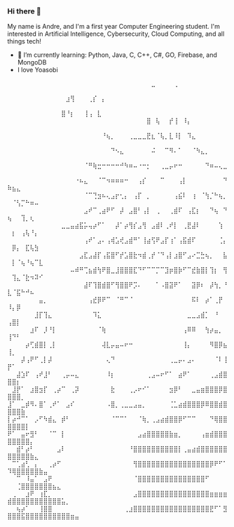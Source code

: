 ### Hi there 👋

<!--
**wintrsatoru/wintrsatoru** is a ✨ _special_ ✨ repository because its `README.md` (this file) appears on your GitHub profile.
-->

My name is Andre, and I'm a first year Computer Engineering student. I'm interested in Artificial Intelligence, Cybersecurity, Cloud Computing, and all things tech!

<!-- - 🔭 I’m currently working on ... -->
- 🌱 I’m currently learning: Python, Java, C, C++, C#, GO, Firebase, and MongoDB
- I love Yoasobi

⠀⠀⠀⠀⠀⠀⠀⠀⠀⠀⠀⠀⠀⠀⠀⠀⠀⠀⠀⠀⠀⠀⠀⠀⠀⠀⠀⠀⠀⠀⠀⠀⣀⠀⠀⠀⠀⢀⠀⠀⠀⠀⠀⠀⠀⠀⠀⠀⠀⠀⠀⠀⠀⠀⠀⠀⠀⠀⠀⠀⠀⠀⠀⠀⠀
⠀⠀⠀⠀⠀⠀⠀⠀⠀⠀⠀⠀⠀⠀⠀⠀  ⠀⠀⠀⠀⠀⠀⠀⠀⠀⠀⠀⠀⠀⣰⢻⠀⠀⠀⢀⡎⠀⡄⠀⠀⠀⠀⠀⠀⠀⠀⠀⠀⠀⠀⠀⠀⠀⠀⠀⠀⠀⠀⠀⠀⠀⠀⠀
⠀⠀⠀⠀⠀⠀⠀⠀⠀⠀⠀⠀⠀⠀⠀⠀⠀  ⠀⠀⠀⠀⠀⠀⠀⠀⠀⠀⠀⠀⣿⠘⡆⠀⠀⢸⢠⠀⣇⠀⠀⠀⠀⠀⠀⠀⠀⠀⠀⠀⠀⠀⠀⠀⠀⠀⠀⠀⠀⠀⠀⠀⠀⠀
⠀⠀⠀⠀⠀⠀⠀⠀⠀⠀⠀⠀⠀⠀⠀⠀⠀⠀⠀⠀⠀⠀⠀⠀⠀⠀⠀⠀⠀⠀⠀⣿⠀⢧⠀⠀⡞⢸⠀⠸⡄⠀⠀⠀⠀⠀⠀⠀⠀⠀⠀⠀⠀⠀⠀⠀⠀⠀⠀⠀⠀⠀⠀⠀⠀
⠀⠀⠀⠀⠀⠀⠀⠀⠀⠀⠀⠀⠀⠀⠀⠀⠀⠀⠀⠀⠀⠘⢦⡀⠀⠀⠀⢀⣀⣀⣀⣟⣆⠈⢧⡀⣇⠸⡇⠀⠹⣄⠀⠀⠀⠀⠀⠀⠀⠀⠀⠀⠀⠀⠀⠀⠀⠀⠀⠀⠀⠀⠀⠀⠀
⠀⠀⠀⠀⠀⠀⠀⠀⠀⠀⠀⠀⠀⠀⠀⠀⠀⠀⠀⠀⠀⠀⠀⠙⠢⣄⠀⠀⠀⠀⠀⠀⠬⠀⠀⠉⠻⠄⠁⠀⠀⠈⠳⣄⡀⠀⠀⠀⠀⠀⠀⠀⠀⠀⠀⠀⠀⠀⠀⠀⠀⠀⠀⠀⠀
⠀⠀⠀⠀⠀⠀⠀⠀⠀⠀⠀⠀⠀⠀⠀⠀⠀⠈⠛⢷⣒⠒⠒⠒⠒⠚⠳⠶⠤⠐⠒⡂⠀⠀⢀⣀⡤⠖⠒⠀⠀⠀⠀⠀⠙⠶⠤⢄⣀⠀⠀⠀⠀⠀⠀⠀⠀⠀⠀⠀⠀⠀⠀⠀⠀
⠀⠀⠀⠀⠀⠀⠀⠀⠀⠀⠀⠀⠀⠀⠀⠐⠦⣄⠀⠀⠈⠉⠲⠶⠶⠶⠒⠀⠀⢠⡎⠀⠀⠀⠉⠀⠀⠀⢠⡇⠀⠀⠀⠀⠀⠀⠀⠀⠙⠷⣦⣄⠀⠀⠀⠀⠀⠀⠀⠀⠀⠀⠀⠀⠀
⠀⠀⠀⠀⠀⠀⠀⠀⠀⠀⠀⠀⠀⠀⠀⠀⠀⠈⠉⢙⣲⠦⢄⣠⡖⢂⡄⠀⢠⡏⠀⡀⠀⠀⠀⠀⠀⢠⣮⠇⠀⢰⠀⠈⢳⡈⠓⢦⡀⠀⠈⢣⡉⠓⠶⠤⠀⠀⠀⠀⠀⠀⠀⠀⠀
⠀⠀⠀⠀⠀⠀⠀⠀⠀⠀⠀⠀⠀⠀⠀⠀⠀⣠⠞⠉⢀⣴⠟⠋⠀⡼⠀⣠⣿⠃⢠⡇⠀⢀⠀⠀⢀⣾⠏⠀⢠⣏⡆⠀⠀⠙⢦⠀⠙⢦⠀⠀⢹⡀⢆⠀⠀⠀⠀⠀⠀⠀⠀⠀⠀
⠀⠀⠀⠀⠀⠀⠀⠀⠀⠀⠀⠀⣀⣀⣤⣴⣯⡥⢤⡴⠋⠁⠀⠀⡼⠁⡴⢻⡎⣠⢻⠀⣠⣾⠇⢀⠞⡇⠀⢀⣟⣼⠇⠀⠀⠀⠀⢱⠀⠀⡆⠀⢠⢧⠘⡄⠀⠀⠀⠀⠀⠀⠀⠀⠀
⠀⠀⠀⠀⠀⠀⠀⠀⠀⠀⠀⠀⠀⠀⠀⠀⠀⢠⠞⠁⣠⠄⢠⢾⣡⢞⣠⣾⠛⠁⢸⣴⢫⠟⣠⡏⢰⠁⢠⣯⣾⠏⠀⠀⠀⠀⠀⢈⡄⠀⡿⡄⠀⣏⢧⣳⠀⠀⠀⠀⠀⠀⠀⠀⠀
⠀⠀⠀⠀⠀⠀⠀⠀⠀⠀⠀⠀⠀⠀⠀⠀⣠⣏⣠⣼⡏⢠⣯⣿⠋⡞⣡⣿⣗⠲⣾⢀⡞⠈⠙⢠⡇⣰⣿⠋⣠⠔⣉⣓⢦⡀⠀⠀⣧⠀⡇⠈⢦⠘⢦⠉⣇⠀⠀⠀⠀⠀⠀⠀⠀
⠀⠀⠀⠀⠀⠀⠀⠀⠀⠀⠀⠀⠀⠀⠤⠾⠛⢉⣦⣾⢳⠟⣿⣀⣸⣿⣿⣿⣏⠙⠋⠉⠉⡉⠉⣹⡶⣿⡷⠋⠉⣞⣷⣿⡇⢹⡆⠀⢻⠀⢹⣄⠈⣗⠲⠽⠊⠀⠀⠀⠀⠀⠀⠀⠀
⠀⠀⠀⠀⠀⠀⠀⠀⠀⠀⠀⠀⠀⠀⠀⠀⠀⣼⠏⢹⣿⣾⣿⠋⢻⣿⣿⠟⡩⠄⠀⠀⠀⠁⠠⣿⣽⠟⠁⠀⠀⣽⡿⠆⠀⡼⢳⡀⠘⣇⠈⣯⠓⠚⠦⠀⠀⠀⠀⠀⠀⠀⠀⠀⠀
⠀⠀⠀⠀⠀⠀⠀⣤⡀⠀⠀⠀⠀⠀⠀⠀⠀⠀⢠⣞⡿⠟⠉⠀⠈⠛⠉⠈⠀⠀⠀⠀⠀⠀⠀⠀⠀⠀⠀⠀⠀⠯⠇⠀⡴⠁⢀⡟⠀⠸⡄⡿⠀⠀⠀⠀⠀⠀⠀⠀⠀⠀⠀⠀⠀
⠀⠀⠀⠀⠀⠀⣸⡏⢹⣄⠀⠀⠀⠀⠀⠀⠀⠀⠀⠹⣅⠀⠀⠀⠀⠀⠀⠀⠀⠀⠀⠀⠀⠀⠀⠀⠀⠀⠀⠀⣀⣀⣠⣾⡁⠀⠘⠀⠀⢠⣿⡇⠀⠀⠀⠀⠀⠀⠀⠀⠀⠀⠀⠀⠀
⠀⠀⠀⠀⠀⣰⠏⠀⡸⠘⡇⠀⠀⠀⠀⠀⠀⠀⠀⠀⠈⢷⠀⠀⠀⠀⠀⠀⠀⠀⠀⠀⠀⠀⠀⠀⠀⠀⠀⢠⠿⠿⠀⠀⢳⡴⣤⡀⠀⢸⠙⠃⠀⠀⠀⠀⠀⠀⠀⠀⠀⠀⠀⠀⠀
⠀⠀⠀⠀⡴⢋⣾⣿⡇⢀⡇⠀⠀⠀⠀⠀⠀⠀⠀⠀⠀⢼⣇⡤⣤⠤⠖⠒⠀⠀⠀⠀⠀⠀⠀⠀⠀⠀⠀⢸⡄⠀⠀⠀⠀⠻⣿⡿⣦⢸⡀⠀⠀⠀⠀⠀⠀⠀⠀⠀⠀⠀⠀⠀⠀
⠀⠀⠀⡼⢠⠟⠋⢀⡇⡼⠀⠀⠀⠀⠀⠀⠀⠀⠀⠀⠀⠀⢄⠙⠀⠀⠀⠀⠀⠀⠀⠀⠀⠀⠀⠀⢀⣀⡤⠄⣠⠄⠀⠀⠀⠀⠈⠇⢸⡟⠁⠀⠀⠀⠀⠀⠀⠀⠀⠀⠀⠀⠀⠀⠀
⠀⠀⣼⣱⠏⠀⢠⠞⣸⠃⠀⠀⢀⡤⠤⣄⠀⠀⠀⠀⠀⠀⠸⡆⠀⠀⠀⠀⠀⠀⠀⢀⣠⠤⠖⠋⠁⠀⣴⠟⠁⠀⠀⠀⠀⢀⣠⣾⣿⣿⣿⡆⠀⠀⠀⠀⠀⠀⠀⠀⠀⠀⠀⠀⠀
⠀⣸⡟⠁⠀⣰⣿⣲⡏⠀⢀⡴⠉⠀⢀⡽⠀⠀⠀⠀⠀⠀⠀⣗⠀⠀⠀⢀⡠⠖⠊⠁⠀⠀⠀⠀⣲⡿⠃⠀⠀⣀⣤⣶⣿⣿⣿⡿⣿⣿⣿⣿⡀⠀⠀⠀⠀⠀⠀⠀⠀⠀⠀⠀⠀
⣸⠁⠀⣀⡾⠻⠄⣿⠁⢀⠞⠁⠀⣠⠎⠀⠀⠀⠀⠀⠀⠀⠠⣿⡀⢀⣀⣀⣠⣤⡀⠀⠀⠀⠀⠀⢈⣁⣴⣾⣿⣿⣿⡿⠿⣿⣿⣾⣿⣿⣿⣿⣷⠀⠀⠀⠀⠀⠀⠀⠀⠀⠀⠀⠀
⡇⡴⠚⠉⠁⠀⡠⠋⠳⣾⣄⠀⡾⠃⠀⠀⠀⠀⠀⠀⠀⠀⠀⠈⠉⠉⠁⠀⠀⠈⢷⡀⢀⣠⣴⣾⣿⣿⡿⠋⠉⠉⠀⠀⠀⠙⢿⣿⣿⣿⣿⣿⣿⡇⠀⠀⠀⠀⠀⠀⠀⠀⠀⠀⠀
⠟⠁⠀⣤⠖⣻⠃⠀⠀⠈⠉⠀⡇⠀⠀⠀⠀⠀⠀⠀⠀⠀⠀⠀⠀⠀⠀⠀⠀⣠⣴⣿⣿⣿⣿⣿⣷⣶⡀⠀⠀⠀⠀⢠⣶⣾⣿⣿⣿⣿⣿⣿⣿⣿⡄⠀⠀⠀⠀⠀⠀⠀⠀⠀⠀
⠀⠀⣾⠃⡴⠃⠀⠀⠀⠀⠀⣠⠇⠀⠀⠀⠀⠀⠀⠀⠀⠀⠀⠀⠀⠀⠀⠘⣿⣿⣿⣿⣿⣿⣿⣿⣿⣿⡇⢀⣤⣴⣾⣿⣿⣿⣿⣿⣿⣿⣿⣿⣿⣿⣷⣄⠀⠀⠀⠀⠀⠀⠀⠀⠀
⠀⠉⢁⣴⢃⠀⡄⠀⠀⢀⡴⠋⠀⠀⠀⠀⠀⠀⠀⠀⠀⠀⠀⠀⠀⠀⠀⠀⢻⣿⣿⣿⣿⣿⣿⣿⣿⣿⣿⣿⣿⣿⣿⣿⣿⡿⠟⠋⠁⠹⢿⣿⣿⣿⣿⣿⣷⣤⠀⠀⠀⠀⠀⠀⠀
⠀⠀⠉⠀⠸⣤⠁⠀⣠⠟⠀⠀⠀⠀⠀⠀⠀⠀⠀⠀⠀⠀⠀⠀⠀⠀⠀⠀⠈⣿⣿⣿⣿⣿⣿⣿⣿⣿⣿⣿⣿⣿⣿⣿⠋⠀⠀⠀⠀⠀⠀⢈⣿⣿⣿⣿⣿⣿⣿⣦⣄⠀⠀⠀⠀
⠀⢀⠀⠀⣰⠟⠀⢰⣏⡀⠀⠀⠀⠀⠀⠀⠀⠀⠀⠀⠀⠀⠀⠀⠀⠀⠀⠀⣠⣿⣿⣿⣿⣿⣿⣿⣿⣿⣿⣿⣿⣿⣿⣿⣿⣶⣶⣶⣶⣾⣿⣿⣿⣿⣿⣿⣿⣿⣿⣿⣿⣥⡀⠀⠀
⠀⠀⢦⡴⠁⠀⠀⢸⣿⣿⠀⠀⠀⠀⠀⠀⠀⠀⠀⠀⠀⠀⠀⠀⠀⠀⢀⣰⣿⣿⣿⣿⣿⣿⣿⣿⣿⣿⣿⣿⣿⣿⣿⣿⣿⣟⠋⠁⣻⣿⣿⣿⣯⣿⣿⣿⣿⣿⣿⣿⣿⣿⣿⣶⣤
<!-- - 👯 I’m looking to collaborate on ...
- 🤔 I’m looking for help with ...
- 💬 Ask me about ...
- 📫 How to reach me: ...
- 😄 Pronouns: ...
- ⚡ Fun fact: ...
-->
